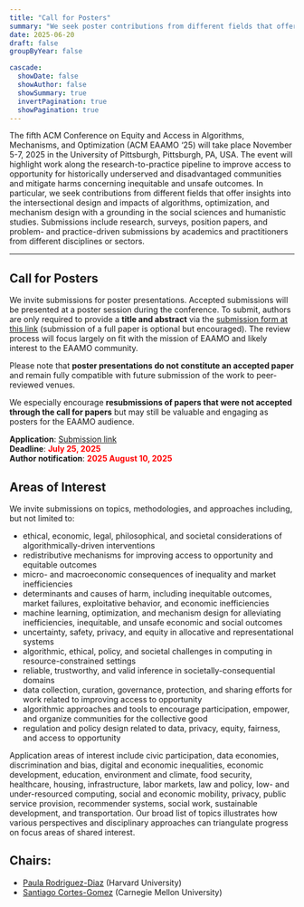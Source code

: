 ```yaml
---
title: "Call for Posters"
summary: "We seek poster contributions from different fields that offer insights into the intersectional design and impacts of algorithms, optimization, and mechanism design with a grounding in the social sciences and humanistic studies."
date: 2025-06-20
draft: false
groupByYear: false

cascade:
  showDate: false
  showAuthor: false
  showSummary: true
  invertPagination: true
  showPagination: true
---
```


The fifth ACM Conference on Equity and Access in Algorithms, Mechanisms, and Optimization (ACM EAAMO ‘25) will take place November 5-7, 2025 in the University of Pittsburgh, Pittsburgh, PA, USA. The event will highlight work along the research-to-practice pipeline to improve access to opportunity for historically underserved and disadvantaged communities and mitigate harms concerning inequitable and unsafe outcomes. In particular, we seek contributions from different fields that offer insights into the intersectional design and impacts of algorithms, optimization, and mechanism design with a grounding in the social sciences and humanistic studies. Submissions include research, surveys, position papers, and problem- and practice-driven submissions by academics and practitioners from different disciplines or sectors.

- - -

## Call for Posters

We invite submissions for poster presentations. Accepted submissions will be presented at a poster session during the conference. To submit, authors are only required to provide a **title and abstract** via the [submission form at this link](https://docs.google.com/forms/d/e/1FAIpQLScQFE0bglbUAT2STMZ8iVe19VLH8N6GLYIKZ_hAaKnBjru63g/viewform?usp=dialog) (submission of a full paper is optional but encouraged). The review process will focus largely on fit with the mission of EAAMO and likely interest to the EAAMO community.

Please note that **poster presentations do not constitute an accepted paper** and remain fully compatible with future submission of the work to peer-reviewed venues.

We especially encourage **resubmissions of papers that were not accepted through the call for papers** but may still be valuable and engaging as posters for the EAAMO audience.


**Application**: [Submission link](https://docs.google.com/forms/d/e/1FAIpQLScQFE0bglbUAT2STMZ8iVe19VLH8N6GLYIKZ_hAaKnBjru63g/viewform?usp=dialog) \
**Deadline**: <span style="color: red; font-weight: bold;">July 25, 2025</span> \
**Author notification**: <span style="color: red; font-weight: bold;">2025 August 10, 2025</span>

## Areas of Interest

We invite submissions on topics, methodologies, and approaches including, but not limited to:
- ethical, economic, legal, philosophical, and societal considerations of algorithmically-driven interventions
- redistributive mechanisms for improving access to opportunity and equitable outcomes
- micro- and macroeconomic consequences of inequality and market inefficiencies
- determinants and causes of harm, including inequitable outcomes, market failures, exploitative behavior, and economic inefficiencies
- machine learning, optimization, and mechanism design for alleviating inefficiencies, inequitable, and unsafe economic and social outcomes
- uncertainty, safety, privacy, and equity in allocative and representational systems
- algorithmic, ethical, policy, and societal challenges in computing in resource-constrained settings
- reliable, trustworthy, and valid inference in societally-consequential domains
- data collection, curation, governance, protection, and sharing efforts for work related to improving access to opportunity
- algorithmic approaches and tools to encourage participation, empower, and organize communities for the collective good
- regulation and policy design related to data, privacy, equity, fairness, and access to opportunity

Application areas of interest include civic participation, data economies, discrimination and bias, digital and economic inequalities, economic development, education, environment and climate, food security, healthcare, housing, infrastructure, labor markets, law and policy, low- and under-resourced computing, social and economic mobility, privacy, public service provision, recommender systems, social work, sustainable development, and transportation. Our broad list of topics illustrates how various perspectives and disciplinary approaches can triangulate progress on focus areas of shared interest.

## Chairs:
- [Paula Rodriguez-Diaz](https://seas.harvard.edu/person/paula-rodriguez-diaz) (Harvard University)
- [Santiago Cortes-Gomez](https://www.linkedin.com/in/santiago-cortes-839931155/) (Carnegie Mellon University)
